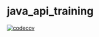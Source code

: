 # java_api_training
[![codecov](https://codecov.io/gh/Manuneedgithub/java_api_training/branch/main/graph/badge.svg?token=KrjkNc9CIH)](https://codecov.io/gh/Manuneedgithub/java_api_training)